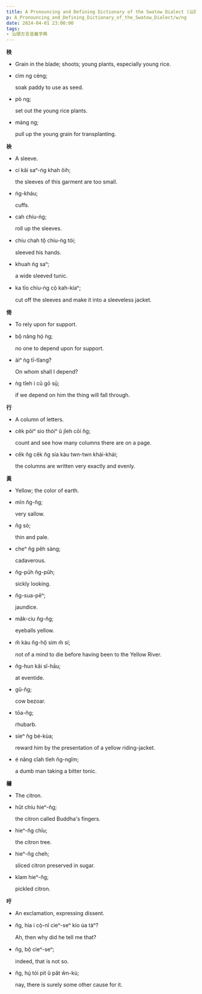 ```yaml
---
title: A Pronouncing and Defining Dictionary of the Swatow Dialect (汕頭方言音義字典) / ng
p: A_Pronouncing_and_Defining_Dictionary_of_the_Swatow_Dialect/w/ng
date: 2024-04-01 23:00:00
tags: 
- 汕頭方言音義字典
---
```



**秧**
- Grain in the blade; shoots; young plants, especially young rice.

- cìm ng céng;

  soak paddy to use as seed.

- pò ng;

  set out the young rice plants.

- máng ng;

  pull up the young grain for transplanting.

**袂**
- A sleeve.

- cí kâi saⁿ-ńg khah ôih;

  the sleeves of this garment are too small.

- ńg-kháu;

  cuffs.

- cah chíu-ńg;

  roll up the sleeves.

- chíu chah tŏ̤ chíu-ńg tói;

  sleeved his hands.

- khuah ńg saⁿ;

  a wide sleeved tunic.

- ka tīo chíu-ńg cò̤ kah-kíaⁿ;

  cut off the sleeves and make it into a sleeveless jacket.

**倚**
- To rely upon for support.

- bô̤ nâng hó̤ ǹg;

  no one to depend upon for support.

- àiⁿ ǹg tī-tîang?

  On whom shall I depend?

- ǹg tîeh i cū gō sṳ̄;

  if we depend on him the thing will fall through.

**行**
- A column of letters.

- cêk pôiⁿ sìo thóiⁿ ŭ jîeh cōi n̂g;

  count and see how many columns there are on a page.

- cêk n̂g cêk n̂g sía kàu twn-twn khái-khái;

  the columns are written very exactly and evenly.

**黃**
- Yellow; the color of earth.

- mīn n̂g-n̂g;

  very sallow.

- n̂g sò;

  thin and pale.

- cheⁿ n̂g pêh sàng;

  cadaverous.

- n̂g-pûh n̂g-pûh;

  sickly looking.

- n̂g-sua-pēⁿ;

  jaundice.

- mâk-ciu n̂g-n̂g;

  eyeballs yellow.

- m̄ kàu n̂g-hô̤ sim m̄ sí;

  not of a mind to die before having been to the Yellow River. 

- n̂g-hun kâi sî-hāu;

  at eventide.

- gû-n̂g;

  cow bezoar.

- tōa-n̂g;

  rhubarb.

- síeⁿ n̂g bé-kùa;

  reward him by the presentation of a yellow riding-jacket.

- é nâng cîah tîeh n̂g-ngîm;

  a dumb man taking a bitter tonic.

**櫞**
- The citron.

- hût chíu hieⁿ-n̂g;

  the citron called Buddha's fingers.

- hieⁿ-n̂g chīu;

  the citron tree.

- hieⁿ-n̂g cheh;

  sliced citron preserved in sugar.

- kîam hieⁿ-n̂g;

  pickled citron.

**吁**
- An exclamation, expressing dissent.

- n̆g, hía i cò̤-nî cìeⁿ-seⁿ kio úa tàⁿ?

  Ah, then why did he tell me that?

- n̆g, bô̤ cìeⁿ-seⁿ;

  indeed, that is not so.

- n̆g, hṳ́ tói pit ŭ pât ŵn-kù;

  nay, there is surely some other cause for it.